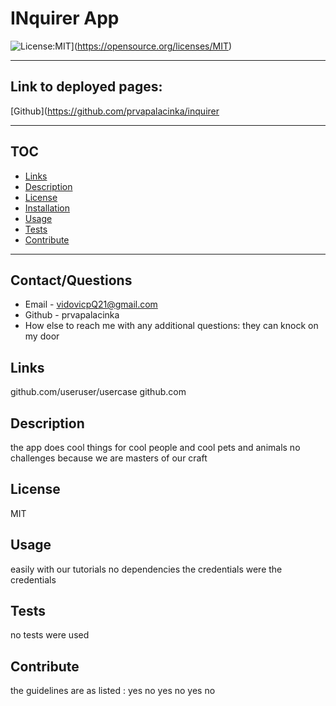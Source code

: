 # INquirer App
  ![License:MIT](https://img.shields.io/badge/License-MIT-yellow.svg)](https://opensource.org/licenses/MIT)

  ---

  ## Link to deployed pages:
  [Github](https://github.com/prvapalacinka/inquirer
  
  ---

  ## TOC

  - [Links](#links)
  - [Description](#description)
  - [License](#license)
  - [Installation](#installation)
  - [Usage](#usage)
  - [Tests](#tests)
  - [Contribute](#contribute)

  ---
  
  ## Contact/Questions
  - Email - vidovicpQ21@gmail.com
  - Github - prvapalacinka
  - How else to reach me with any additional questions: they can knock on my door

  ## Links
  github.com/useruser/usercase
  github.com

  ## Description
  the app does cool things for cool people and cool pets and animals
  no challenges because we are masters of our craft

  ## License
  MIT

  ## Usage
  easily with our tutorials
  no dependencies
  the credentials were the credentials
  
  ## Tests
  no tests were used 

  ## Contribute
  the guidelines are as listed : yes no yes no yes no
